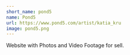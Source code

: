 ```yaml
---
short_name: pond5
name: Pond5
url: https://www.pond5.com/artist/katia_kru
image: pond5.png
---
```

Website with Photos and Video Footage for sell.